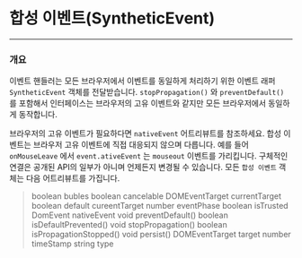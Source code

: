 # 합성 이벤트(SyntheticEvent)

---

### 개요

이벤트 핸들러는 모든 브라우저에서 이벤트를 동일하게 처리하기 위한 이벤트 래퍼 `SyntheticEvent` 객체를 전달받습니다. `stopPropagation()` 와 `preventDefault()` 를 포함해서 인터페이스는 브라우저의 고유 이벤트와 같지만 모든 브라우저에서 동일하게 동작합니다.

브라우저의 고유 이벤트가 필요하다면 `nativeEvent` 어트리뷰트를 참조하세요. 합성 이벤트는 브라우저 고유 이벤트에 직접 대응되지 않으며 다릅니다. 예를 들어 `onMouseLeave` 에서 `event.ativeEvent` 는 `mouseout` 이벤트를 가리킵니다. 구체적인 연결은 공개된 API의 일부가 아니며 언제든지 변경될 수 있습니다. 모든 `합성 이벤트` 객체는 다음 어트리뷰트를 가집니다.

> boolean bubles
> boolean cancelable
> DOMEventTarget currentTarget
> boolean default cureentTarget
> number eventPhase
> boolean isTrusted
> DomEvent nativeEvent
> void preventDefault()
> boolean isDefaultPrevented()
> void stopPropagation()
> boolean isPropagationStopped()
> void persist()
> DOMEventTarget target
> number timeStamp
> string type
